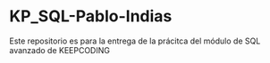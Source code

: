 # KP_SQL-Pablo-Indias
Este repositorio es para la entrega de la prácitca del módulo de SQL avanzado de KEEPCODING
